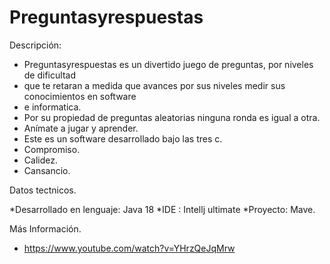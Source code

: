 # Preguntasyrespuestas

Descripción:

* Preguntasyrespuestas es un divertido juego de preguntas, por niveles de dificultad
* que te retaran a medida que avances por sus niveles medir sus conocimientos en software 
* e informatica.
* Por su propiedad de preguntas aleatorias ninguna ronda es igual a otra.
* Anímate a jugar y aprender.
* Este es un software desarrollado bajo las tres c.
* Compromiso.
* Calidez.
* Cansancio.

Datos tectnicos.

*Desarrollado en lenguaje: Java 18
*IDE : Intellj ultimate
*Proyecto: Mave.

Más Información.
* https://www.youtube.com/watch?v=YHrzQeJqMrw
